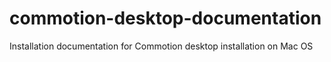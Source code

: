 commotion-desktop-documentation
===============================

Installation documentation for Commotion desktop installation on Mac OS
